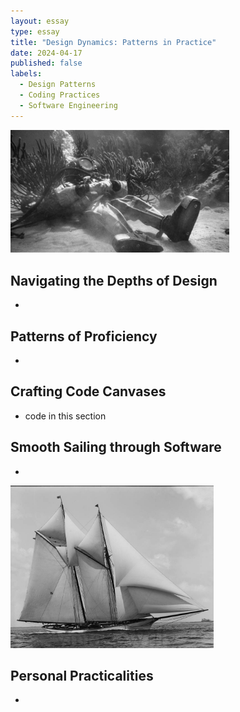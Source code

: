 ```yaml
---
layout: essay
type: essay
title: "Design Dynamics: Patterns in Practice"
date: 2024-04-17
published: false
labels:
  - Design Patterns
  - Coding Practices
  - Software Engineering
---
```


<img width="350px" 
     class="rounded float-start pe-4" 
     src="../img/dynamics/chill-diving-suit.jpeg" >

## Navigating the Depths of Design

*

## Patterns of Proficiency

*


## Crafting Code Canvases

* code in this section

## Smooth Sailing through Software 

*

<img width="325px" 
     class="rounded float-start pe-4" 
     src="../img/dynamics/sailboat.jpg" >

## Personal Practicalities 

*
